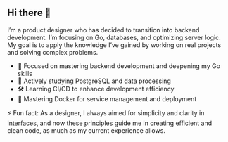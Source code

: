 ## Hi there 👋

I’m a product designer who has decided to transition into backend development. I’m focusing on Go, databases, and optimizing server logic. My goal is to apply the knowledge I’ve gained by working on real projects and solving complex problems.

-	🔭 Focused on mastering backend development and deepening my Go skills
-	🐘 Actively studying PostgreSQL and data processing
-	🛠️ Learning CI/CD to enhance development efficiency
-	🐳 Mastering Docker for service management and deployment

⚡ Fun fact: As a designer, I always aimed for simplicity and clarity in interfaces, and now these principles guide me in creating efficient and clean code, as much as my current experience allows.

<!--
**rshelekhov/rshelekhov** is a ✨ _special_ ✨ repository because its `README.md` (this file) appears on your GitHub profile.

Here are some ideas to get you started:

- 🔭 I’m currently working on ...
- 🌱 I’m currently learning ...
- 👯 I’m looking to collaborate on ...
- 🤔 I’m looking for help with ...
- 💬 Ask me about ...
- 📫 How to reach me: ...
- 😄 Pronouns: ...
- ⚡ Fun fact: ...
-->
